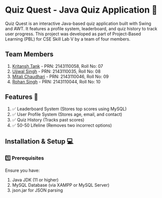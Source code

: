 # Quiz Quest - Java Quiz Application 🎯
Quiz Quest is an interactive Java-based quiz application built with Swing and AWT. It features a profile system, leaderboard, and quiz history to track user progress. This project was developed as part of Project-Based Learning (PBL) for CSE Skill Lab V by a team of four members.

## Team Members

1. [Kritansh Tank](https://github.com/Kritansh-Tank) - PRN: 2143110058, Roll No: 07 
2. [Ujjwal Singh](https://github.com/Kritansh-Tank) - PRN: 2143110035, Roll No: 08
3. [Mitali Chaudhari](https://github.com/Kritansh-Tank) - PRN: 2143110046, Roll No: 09
4. [Rohan Singh](https://github.com/Kritansh-Tank) - PRN: 2143110044, Roll No: 10

## Features 🚀

1. ✅ Leaderboard System (Stores top scores using MySQL)
2. ✅ User Profile System (Stores age, email, and contact)
3. ✅ Quiz History (Tracks past scores)
4. ✅ 50-50 Lifeline (Removes two incorrect options)

## Installation & Setup 💻

### 1️⃣ Prerequisites

Ensure you have:

1. Java JDK (11 or higher)
2. MySQL Database (via XAMPP or MySQL Server)
3. json.jar for JSON parsing

